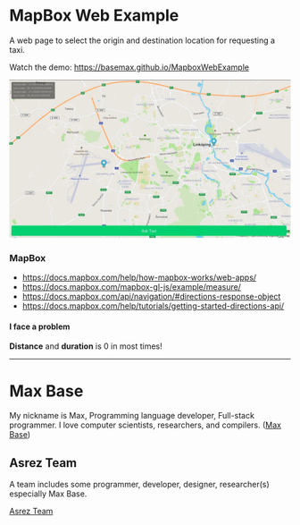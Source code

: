 # MapBox Web Example

 A web page to select the origin and destination location for requesting a taxi. 

Watch the demo: https://basemax.github.io/MapboxWebExample

[![Mapbox Web Example](screen.jpg)](https://basemax.github.io/MapboxWebExample/)

### MapBox

- https://docs.mapbox.com/help/how-mapbox-works/web-apps/
- https://docs.mapbox.com/mapbox-gl-js/example/measure/
- https://docs.mapbox.com/api/navigation/#directions-response-object
- https://docs.mapbox.com/help/tutorials/getting-started-directions-api/

#### I face a problem

**Distance** and **duration** is 0 in most times!

---------

# Max Base

My nickname is Max, Programming language developer, Full-stack programmer. I love computer scientists, researchers, and compilers. ([Max Base](https://maxbase.org/))

## Asrez Team

A team includes some programmer, developer, designer, researcher(s) especially Max Base.

[Asrez Team](https://www.asrez.com/)


